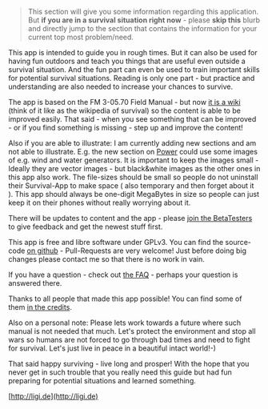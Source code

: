 > This section will give you some information regarding this application. But **if you are in a survival situation right now** - please **skip this** blurb and directly jump to the section that contains the information for your current top most problem/need.

This app is intended to guide you in rough times. But it can also be used for having fun outdoors and teach you things that are useful even outside a survival situation. And the fun part can even be used to train important skills for potential survival situations. Reading is only one part - but practice and understanding are also needed to increase your chances to survive.

The app is based on the FM 3-05.70 Field Manual - but now [it is a wiki](https://github.com/ligi/SurvivalManual/wiki) (think of it like as the wikipedia of survival) so the content is able to be improved easily. That said - when you see something that can be improved - or if you find something is missing - step up and improve the content!

Also if you are able to illustrate: I am currently adding new sections and am not able to illustrate. E.g. the new section on [Power](Power) could use some images of e.g. wind and water generators. It is important to keep the images small - Ideally they are vector images - but black&white images as the other ones in this app also work. The file-sizes should be small so people do not uninstall their Survival-App to make space ( also temporary and then forget about it ). This app should always be one-digit MegaBytes in size so people can just keep it on their phones without really worrying about it.

There will be updates to content and the app - please [join the BetaTesters](https://play.google.com/apps/testing/org.ligi.survivalmanual) to give feedback and get the newest stuff first.

This app is free and libre software under GPLv3. You can find the source-code [on github](https://github.com/ligi/SurvivalManual) - Pull-Requests are very welcome! Just before doing big changes please contact me so that there is no work in vain.

If you have a question - check out [the FAQ](faq) - perhaps your question is answered there.

Thanks to all people that made this app possible! You can find some of them [in the credits](credits).

Also on a personal note: Please lets work towards a future where such manual is not needed that much. Let's protect the environment and stop all wars so humans are not forced to go through bad times and need to fight for survival. Let's just live in peace in a beautiful intact world!-)

That said happy surviving - live long and prosper! With the hope that you never get in such trouble that you really need this guide but had fun preparing for potential situations and learned something.

[http://ligi.de](http://ligi.de)